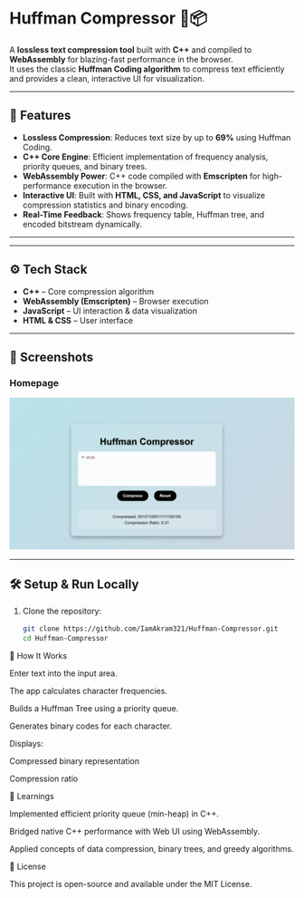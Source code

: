 # Huffman Compressor 🔑📦

A **lossless text compression tool** built with **C++** and compiled to **WebAssembly** for blazing-fast performance in the browser.  
It uses the classic **Huffman Coding algorithm** to compress text efficiently and provides a clean, interactive UI for visualization.

---

## 🚀 Features
- **Lossless Compression**: Reduces text size by up to **69%** using Huffman Coding.
- **C++ Core Engine**: Efficient implementation of frequency analysis, priority queues, and binary trees.
- **WebAssembly Power**: C++ code compiled with **Emscripten** for high-performance execution in the browser.
- **Interactive UI**: Built with **HTML, CSS, and JavaScript** to visualize compression statistics and binary encoding.
- **Real-Time Feedback**: Shows frequency table, Huffman tree, and encoded bitstream dynamically.

---

---

## ⚙️ Tech Stack
- **C++** – Core compression algorithm
- **WebAssembly (Emscripten)** – Browser execution
- **JavaScript** – UI interaction & data visualization
- **HTML & CSS** – User interface

---

## 📸 Screenshots

### Homepage
![Homepage](./huffman.png)

---

## 🛠️ Setup & Run Locally
1. Clone the repository:
   ```bash
   git clone https://github.com/IamAkram321/Huffman-Compressor.git
   cd Huffman-Compressor
📖 How It Works

Enter text into the input area.

The app calculates character frequencies.

Builds a Huffman Tree using a priority queue.

Generates binary codes for each character.

Displays:

Compressed binary representation

Compression ratio


🧠 Learnings

Implemented efficient priority queue (min-heap) in C++.

Bridged native C++ performance with Web UI using WebAssembly.

Applied concepts of data compression, binary trees, and greedy algorithms.

📜 License

This project is open-source and available under the MIT License.
